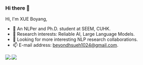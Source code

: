 ### Hi there 👋

Hi, I'm XUE Boyang,  

- 🔭 An NLPer and Ph.D. student at SEEM, CUHK.
- 🌱 Research interests: Reliable AI, Large Language Models.
- 👯 Looking for more interesting NLP research collaborations.
- 📫 E-mail address: beyondhsueh1024@gmail.com.

<a href="https://github.com/amourwaltz/github-readme-stats">
  <img align="center" src="https://github-readme-stats.vercel.app/api?username=amourwaltz&count_private=true&show_icons=true&theme=dark" />
</a>
<a href="https://github.com/amourwaltz/convoychat">
  <img align="center" src="https://github-readme-stats.vercel.app/api/top-langs/?username=amourwaltz&langs_count=8&theme=dark&count_private=true&layout=compact&hide=javascript,html,css,CoffeeScript&card_width=300" />
</a>

<!--- 
- 👯 I’m looking to collaborate on ...

- 💬 Ask me about 
- 😄 Pronouns: ...
- ⚡ Fun fact: ...  --->

<!--- ![Visitor Count](https://profile-counter.glitch.me/Christmas/count.svg)

[![Top Langs](https://github-readme-stats.vercel.app/api/top-langs/?username=Christmas)](https://github.com/Christmas/github-readme-stats)
--->
